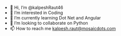 - 👋 Hi, I’m @kalpeshRaut46
- 👀 I’m interested in Coding
- 🌱 I’m currently learning Dot Net and Angular
- 💞️ I’m looking to collaborate on Python
- 📫 How to reach me kalpesh.raut@mosaicdots.com

<!---
kalpeshRaut46/kalpeshRaut46 is a ✨ special ✨ repository because its `README.md` (this file) appears on your GitHub profile.
You can click the Preview link to take a look at your changes.
--->
